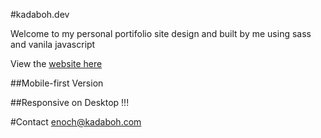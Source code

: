 #kadaboh.dev

Welcome to my personal portifolio site design and built by me using sass and vanila javascript

View the [website here]()

##Mobile-first Version 




##Responsive on Desktop !!!



#Contact 
enoch@kadaboh.com 